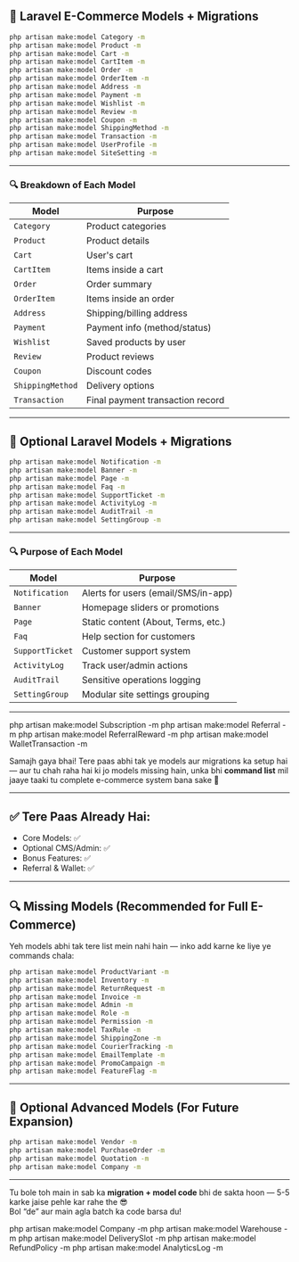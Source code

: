 ## 🧱 Laravel E-Commerce Models + Migrations

```bash
php artisan make:model Category -m
php artisan make:model Product -m
php artisan make:model Cart -m
php artisan make:model CartItem -m
php artisan make:model Order -m
php artisan make:model OrderItem -m
php artisan make:model Address -m
php artisan make:model Payment -m
php artisan make:model Wishlist -m
php artisan make:model Review -m
php artisan make:model Coupon -m
php artisan make:model ShippingMethod -m
php artisan make:model Transaction -m
php artisan make:model UserProfile -m
php artisan make:model SiteSetting -m

```

---

### 🔍 Breakdown of Each Model

| Model            | Purpose                              |
|------------------|---------------------------------------|
| `Category`       | Product categories                    |
| `Product`        | Product details                       |
| `Cart`           | User's cart                           |
| `CartItem`       | Items inside a cart                   |
| `Order`          | Order summary                         |
| `OrderItem`      | Items inside an order                 |
| `Address`        | Shipping/billing address              |
| `Payment`        | Payment info (method/status)          |
| `Wishlist`       | Saved products by user                |
| `Review`         | Product reviews                       |
| `Coupon`         | Discount codes                        |
| `ShippingMethod` | Delivery options                      |
| `Transaction`    | Final payment transaction record      |

---

## 🧩 Optional Laravel Models + Migrations

```bash
php artisan make:model Notification -m
php artisan make:model Banner -m
php artisan make:model Page -m
php artisan make:model Faq -m
php artisan make:model SupportTicket -m
php artisan make:model ActivityLog -m
php artisan make:model AuditTrail -m
php artisan make:model SettingGroup -m
```

---

### 🔍 Purpose of Each Model

| Model           | Purpose |
|-----------------|---------|
| `Notification`  | Alerts for users (email/SMS/in-app) |
| `Banner`        | Homepage sliders or promotions |
| `Page`          | Static content (About, Terms, etc.) |
| `Faq`           | Help section for customers |
| `SupportTicket` | Customer support system |
| `ActivityLog`   | Track user/admin actions |
| `AuditTrail`    | Sensitive operations logging |
| `SettingGroup`  | Modular site settings grouping |

---
php artisan make:model Subscription -m
php artisan make:model Referral -m
php artisan make:model ReferralReward -m
php artisan make:model WalletTransaction -m





Samajh gaya bhai! Tere paas abhi tak ye models aur migrations ka setup hai — aur tu chah raha hai ki jo models missing hain, unka bhi **command list** mil jaaye taaki tu complete e-commerce system bana sake 💪

---

## ✅ Tere Paas Already Hai:

- Core Models: ✅  
- Optional CMS/Admin: ✅  
- Bonus Features: ✅  
- Referral & Wallet: ✅  

---

## 🔍 Missing Models (Recommended for Full E-Commerce)

Yeh models abhi tak tere list mein nahi hain — inko add karne ke liye ye commands chala:

```bash
php artisan make:model ProductVariant -m
php artisan make:model Inventory -m
php artisan make:model ReturnRequest -m
php artisan make:model Invoice -m
php artisan make:model Admin -m
php artisan make:model Role -m
php artisan make:model Permission -m
php artisan make:model TaxRule -m
php artisan make:model ShippingZone -m
php artisan make:model CourierTracking -m
php artisan make:model EmailTemplate -m
php artisan make:model PromoCampaign -m
php artisan make:model FeatureFlag -m
```

---

## 🧠 Optional Advanced Models (For Future Expansion)

```bash
php artisan make:model Vendor -m
php artisan make:model PurchaseOrder -m
php artisan make:model Quotation -m
php artisan make:model Company -m
```

---

Tu bole toh main in sab ka **migration + model code** bhi de sakta hoon — 5-5 karke jaise pehle kar rahe the 😎  
Bol “de” aur main agla batch ka code barsa du!


php artisan make:model Company -m
php artisan make:model Warehouse -m
php artisan make:model DeliverySlot -m
php artisan make:model RefundPolicy -m
php artisan make:model AnalyticsLog -m

